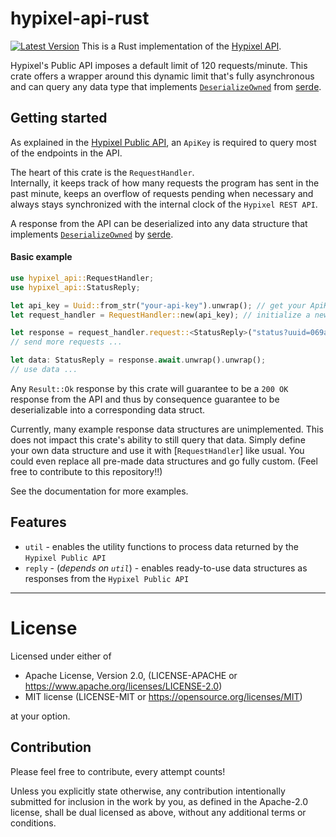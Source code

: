 # hypixel-api-rust
[![Latest Version](https://img.shields.io/crates/v/hypixel_api)](https://crates.io/crates/hypixel_api)
This is a Rust implementation of the [Hypixel API](https://github.com/HypixelDev/PublicAPI).

Hypixel's Public API imposes a default limit of 120 requests/minute. This crate 
offers a wrapper around this dynamic limit that's fully asynchronous and can query any data type that implements
[`DeserializeOwned`](https://docs.serde.rs/serde/de/trait.DeserializeOwned.html) from [serde](https://serde.rs).

## Getting started
As explained in the [Hypixel Public API](https://api.hypixel.net/), an `ApiKey` is required to
query most of the endpoints in the API.

The heart of this crate is the `RequestHandler`.\
Internally, it keeps track of how many requests the program has sent in the past minute,
keeps an overflow of requests pending when necessary and always stays synchronized
with the internal clock of the `Hypixel REST API`.

A response from the API can be deserialized into any data structure that implements
[`DeserializeOwned`](https://docs.serde.rs/serde/de/trait.DeserializeOwned.html) by [serde](https://serde.rs).
#### Basic example
```rust
use hypixel_api::RequestHandler;
use hypixel_api::StatusReply;

let api_key = Uuid::from_str("your-api-key").unwrap(); // get your ApiKey
let request_handler = RequestHandler::new(api_key); // initialize a new RequestHandler

let response = request_handler.request::<StatusReply>("status?uuid=069a79f4-44e9-4726-a5be-fca90e38aaf5", true); // query the status of Notch
// send more requests ...

let data: StatusReply = response.await.unwrap().unwrap();
// use data ...
```
Any `Result::Ok` response by this crate will guarantee to be a `200 OK` response from
the API and thus by consequence guarantee to be deserializable into a corresponding data struct.

Currently, many example response data structures are unimplemented. This does not impact
this crate's ability to still query that data. Simply define your own  data structure and
use it with [`RequestHandler`] like usual. You could even replace all pre-made data structures
and go fully custom. (Feel free to contribute to this repository!!)

See the documentation for more examples.

## Features
- `util` - enables the utility functions to process data returned by the `Hypixel Public API`
- `reply` - (*depends on `util`*) - enables ready-to-use data structures as responses from the `Hypixel Public API`

---
# License

Licensed under either of

* Apache License, Version 2.0, (LICENSE-APACHE or https://www.apache.org/licenses/LICENSE-2.0)
* MIT license (LICENSE-MIT or https://opensource.org/licenses/MIT)

at your option.

## Contribution

Please feel free to contribute, every attempt counts!

Unless you explicitly state otherwise, any contribution intentionally submitted
for inclusion in the work by you, as defined in the Apache-2.0 license, shall
be dual licensed as above, without any additional terms or conditions.
